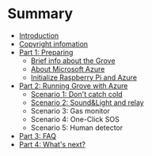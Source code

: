 # Summary

* [Introduction](README.md)
* [Copyright infomation](copyright-infomation.md)
* [Part 1: Preparing](chapter1.md)
  * [Brief info about the Grove](chapter1/brief-info-about-the-grove.md)
  * [About Microsoft Azure](chapter1/brief-info-about-the-grove/about-microsoft-azure.md)
  * [Initialize Raspberry Pi and Azure](chapter1/initialize-raspberry-pi-and-azure.md)
* [Part 2: Running Grove with Azure](part-2-running-grove-with-azure.md)
  * [Scenario 1: Don't catch cold](part-2-running-grove-with-azure/scenario-1-dont-catch-cold.md)
  * [Scenario 2: Sound&Light and relay](part-2-running-grove-with-azure/scenario-2-soundandlight-and-relay.md)
  * Scenario 3: Gas monitor
  * Scenario 4: One-Click SOS
  * Scenario 5: Human detector
* [Part 3: FAQ](part-3-faq.md)
* [Part 4: What's next?](part-4-whats-next.md)

